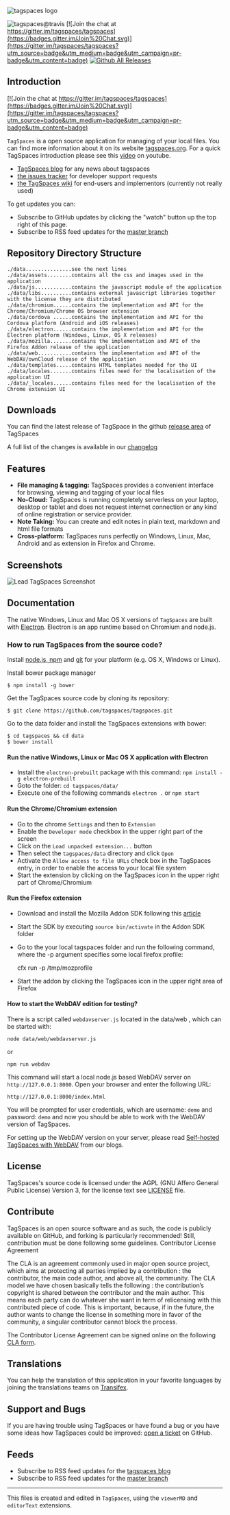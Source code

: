 ![tagspaces logo](https://raw.github.com/tagspaces/tagspaces/master/data/assets/icon96.png)

![tagspaces@travis](https://travis-ci.org/tagspaces/tagspaces.svg?branch=master)  [![Join the chat at https://gitter.im/tagspaces/tagspaces](https://badges.gitter.im/Join%20Chat.svg)](https://gitter.im/tagspaces/tagspaces?utm_source=badge&utm_medium=badge&utm_campaign=pr-badge&utm_content=badge) [![Github All Releases](https://img.shields.io/github/downloads/tagspaces/tagspaces/total.svg)]()

## Introduction

[![Join the chat at https://gitter.im/tagspaces/tagspaces](https://badges.gitter.im/Join%20Chat.svg)](https://gitter.im/tagspaces/tagspaces?utm_source=badge&utm_medium=badge&utm_campaign=pr-badge&utm_content=badge)

`TagSpaces` is a open source application for managing of your local files. You can find more information about it on its website [tagspaces.org](http://tagspaces.org/). For a quick TagSpaces introduction please see this [video](https://www.youtube.com/embed/CJ2hYU6U-C8) on youtube.

- [TagSpaces blog](http://tagspaces.org/blog/) for any news about tagspaces
- [the issues tracker](https://github.com/tagspaces/tagspaces/issues) for developer support requests
- [the TagSpaces wiki](https://github.com/tagspaces/tagspaces/wiki) for end-users and implementors (currently not really used)

To get updates you can:
- Subscribe to GitHub updates by clicking the "watch" button up the top right of this page.
- Subscribe to RSS feed updates for the [master branch](https://github.com/tagspaces/tagspaces/commits/master.atom)

## Repository Directory Structure

    ./data...............see the next lines
    ./data/assets........contains all the css and images used in the application
    ./data/js............contains the javascript module of the application 
    ./data/libs..........contains external javascript libraries together with the license they are distributed 
    ./data/chromium......contains the implementation and API for the Chrome/Chromium/Chrome OS browser extension
    ./data/cordova ......contains the implementation and API for the Cordova platform (Android and iOS releases) 
    ./data/electron......contains the implementation and API for the Electron platform (Windows, Linux, OS X releases)
    ./data/mozilla.......contains the implementation and API of the Firefox Addon release of the application
    ./data/web...........contains the implementation and API of the WebDAV/ownCloud release of the application
    ./data/templates.....contains HTML templates needed for the UI
    ./data/locales.......contains files need for the localisation of the application UI
    ./data/_locales......contains files need for the localisation of the Chrome extension UI

## Downloads 
You can find the latest release of TagSpace in the github [release area](https://github.com/tagspaces/tagspaces/releases/) of TagSpaces

A full list of the changes is available in our [changelog](CHANGELOG.md)

## Features

* **File managing & tagging:** TagSpaces provides a convenient interface for browsing, viewing and tagging of your local files
* **No-Cloud:** TagSpaces is running completely serverless on your laptop, desktop or tablet and does not request internet connection or any kind of online registration or service provider.
* **Note Taking:** You can create and edit notes in plain text, markdown and html file formats
* **Cross-platform:** TagSpaces runs perfectly on Windows, Linux, Mac, Android and as extension in Firefox and Chrome.

## Screenshots

![Lead TagSpaces Screenshot](http://www.tagspaces.org/content/v2-1/tagspaces-screenshot-github-2-1.png)

## Documentation

The native Windows, Linux and Mac OS X versions of `TagSpaces` are built with [Electron](https://electron.atom.io/). Electron is an app runtime based on Chromium and node.js.

### How to run TagSpaces from the source code?
Install [node.js, npm](http://nodejs.org/) and [git](http://git-scm.org/) for your platform (e.g. OS X, Windows or Linux).

Install bower package manager

    $ npm install -g bower

Get the TagSpaces source code by cloning its repository:

    $ git clone https://github.com/tagspaces/tagspaces.git

Go to the data folder and install the TagSpaces extensions with bower:
    
    $ cd tagspaces && cd data
    $ bower install
    

#### Run the native Windows, Linux or Mac OS X application with Electron
* Install the `electron-prebuilt` package with this command: `npm install -g electron-prebuilt`
* Goto the folder: `cd tagspaces/data/`
* Execute one of the following commands `electron .` or `npm start`

#### Run the Chrome/Chromium extension
* Go to the chrome `Settings` and then to `Extension`
* Enable the `Developer mode` checkbox in the upper right part of the screen
* Click on the `Load unpacked extension...` button
* Then select the `tagspaces/data` directory and click `Open`
* Activate the `Allow access to file URLs` check box in the TagSpaces entry, in order to enable the access to your local file system
* Start the extension by clicking on the TagSpaces icon in the upper right part of Chrome/Chromium

#### Run the Firefox extension
* Download and install the Mozilla Addon SDK following this [article](https://developer.mozilla.org/en-US/Add-ons/SDK/Tutorials/Installation)
* Start the SDK by executing `source bin/activate` in the Addon SDK folder
* Go to the your local tagspaces folder and run the following command, where the -p argument specifies some local firefox profile:


    cfx run -p /tmp/mozprofile

* Start the addon by clicking the TagSpaces icon in the upper right area of Firefox

#### How to start the WebDAV edition for testing?
There is a script called `webdavserver.js` located in the data/web , which can be started with:

    node data/web/webdavserver.js

or

    npm run webdav
    
    
This command will start a local node.js based WebDAV server on `http://127.0.0.1:8000`. Open your browser and enter the following URL:

    http://127.0.0.1:8000/index.html
        
You will be prompted for user credentials, which are username: `demo` and password: `demo` and now you should be able to work with the WebDAV version of TagSpaces.

For setting up the WebDAV version on your server, please read [Self-hosted TagSpaces with WebDAV](http://docs.tagspaces.org/selfhosting.html) from our blogs.

## License
TagSpaces's source code is licensed under the AGPL (GNU Affero General Public License) Version 3, for the license text see [LICENSE](LICENSE) file.

## Contribute
TagSpaces is an open source software and as such, the code is publicly available on GitHub, and forking is particularly recommended! Still, contribution must be done following some guidelines.
Contributor License Agreement

The CLA is an agreement commonly used in major open source project, which aims at protecting all parties implied by a contribution : the contributor, the main code author, and above all, the community. The CLA model we have chosen basically tells the following : the contribution’s copyright is shared between the contributor and the main author. This means each party can do whatever she want in term of relicensing with this contributed piece of code. This is important, because, if in the future, the author wants to change the license in something more in favor of the community, a singular contributor cannot block the process.

The Contributor License Agreement can be signed online on the following [CLA form](http://tagspaces.org/contribute).

## Translations
You can help the translation of this application in your favorite languages by joining the translations teams on [Transifex](https://www.transifex.com/projects/p/tagspaces/).

## Support and Bugs
If you are having trouble using TagSpaces or have found a bug or you have some ideas how TagSpaces could be improved: [open a ticket](https://github.com/tagspaces/tagspaces/issues) on GitHub.

## Feeds
- Subscribe to RSS feed updates for the [tagspaces blog](http://tagspaces.org/blog/feed.xml)
- Subscribe to RSS feed updates for the [master branch](https://github.com/tagspaces/tagspaces/commits/master.atom)

- - -
This files is created and edited in `TagSpaces`, using the `viewerMD` and `editorText` extensions.
